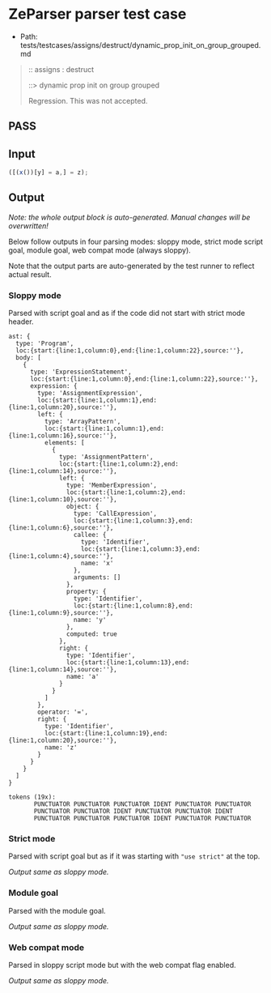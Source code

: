 # ZeParser parser test case

- Path: tests/testcases/assigns/destruct/dynamic_prop_init_on_group_grouped.md

> :: assigns : destruct
>
> ::> dynamic prop init on group grouped
>
> Regression. This was not accepted.

## PASS

## Input

`````js
([(x())[y] = a,] = z);
`````

## Output

_Note: the whole output block is auto-generated. Manual changes will be overwritten!_

Below follow outputs in four parsing modes: sloppy mode, strict mode script goal, module goal, web compat mode (always sloppy).

Note that the output parts are auto-generated by the test runner to reflect actual result.

### Sloppy mode

Parsed with script goal and as if the code did not start with strict mode header.

`````
ast: {
  type: 'Program',
  loc:{start:{line:1,column:0},end:{line:1,column:22},source:''},
  body: [
    {
      type: 'ExpressionStatement',
      loc:{start:{line:1,column:0},end:{line:1,column:22},source:''},
      expression: {
        type: 'AssignmentExpression',
        loc:{start:{line:1,column:1},end:{line:1,column:20},source:''},
        left: {
          type: 'ArrayPattern',
          loc:{start:{line:1,column:1},end:{line:1,column:16},source:''},
          elements: [
            {
              type: 'AssignmentPattern',
              loc:{start:{line:1,column:2},end:{line:1,column:14},source:''},
              left: {
                type: 'MemberExpression',
                loc:{start:{line:1,column:2},end:{line:1,column:10},source:''},
                object: {
                  type: 'CallExpression',
                  loc:{start:{line:1,column:3},end:{line:1,column:6},source:''},
                  callee: {
                    type: 'Identifier',
                    loc:{start:{line:1,column:3},end:{line:1,column:4},source:''},
                    name: 'x'
                  },
                  arguments: []
                },
                property: {
                  type: 'Identifier',
                  loc:{start:{line:1,column:8},end:{line:1,column:9},source:''},
                  name: 'y'
                },
                computed: true
              },
              right: {
                type: 'Identifier',
                loc:{start:{line:1,column:13},end:{line:1,column:14},source:''},
                name: 'a'
              }
            }
          ]
        },
        operator: '=',
        right: {
          type: 'Identifier',
          loc:{start:{line:1,column:19},end:{line:1,column:20},source:''},
          name: 'z'
        }
      }
    }
  ]
}

tokens (19x):
       PUNCTUATOR PUNCTUATOR PUNCTUATOR IDENT PUNCTUATOR PUNCTUATOR
       PUNCTUATOR PUNCTUATOR IDENT PUNCTUATOR PUNCTUATOR IDENT
       PUNCTUATOR PUNCTUATOR PUNCTUATOR IDENT PUNCTUATOR PUNCTUATOR
`````

### Strict mode

Parsed with script goal but as if it was starting with `"use strict"` at the top.

_Output same as sloppy mode._

### Module goal

Parsed with the module goal.

_Output same as sloppy mode._

### Web compat mode

Parsed in sloppy script mode but with the web compat flag enabled.

_Output same as sloppy mode._
